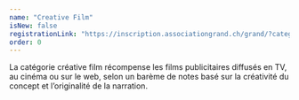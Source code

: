 ```yaml
---
name: "Creative Film"
isNew: false
registrationLink: "https://inscription.associationgrand.ch/grand/?category=CREATIVE%20FILM"
order: 0
---
```


La catégorie créative film récompense les films publicitaires diffusés en TV, au cinéma ou sur le web, selon un barème de notes basé sur la créativité du concept et l’originalité de la narration.